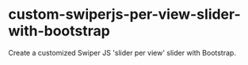 # custom-swiperjs-per-view-slider-with-bootstrap
Create a customized Swiper JS 'slider per view' slider with Bootstrap.
